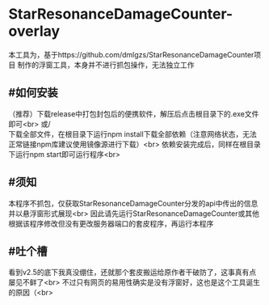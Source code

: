 # StarResonanceDamageCounter-overlay
本工具为，基于https://github.com/dmlgzs/StarResonanceDamageCounter项目
制作的浮窗工具，本身并不进行抓包操作，无法独立工作

#如何安装
--
（推荐）下载release中打包封包后的便携软件，解压后点击根目录下的.exe文件即可\<br>
或/<br>
下载全部文件，在根目录下运行npm install下载全部依赖（注意网络状态，无法正常链接npm库建议使用镜像源进行下载）\<br>
依赖安装完成后，同样在根目录下运行npm start即可运行程序\<br>

#须知
--
本程序不抓包，仅获取StarResonanceDamageCounter分发的api中传出的信息并以悬浮窗形式展现\<br>
因此请先运行StarResonanceDamageCounter或其他根据该程序修改但没有更改服务器端口的套皮程序，再运行本程序


#吐个槽
--
看到v2.5的底下我真没绷住，还就那个套皮搬运给原作者干破防了，这事真有点屡见不鲜了\<br>
不过只有网页的易用性确实是没有浮窗好，这也是这个工具诞生的原因（\<br>
